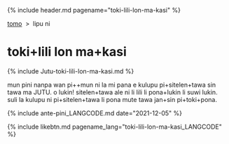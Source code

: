 {% include header.md pagename="toki-lili-lon-ma-kasi" %}

<span class="lp">

[tomo](https://joelthomastr.github.io/tokipona/README_LANGCODE)&nbsp;&nbsp;>&nbsp;&nbsp;lipu ni

# toki+lili lon ma+kasi

{% include Jutu-toki-lili-lon-ma-kasi.md %}

mun pini nanpa wan pi++mun ni la mi pana e kulupu pi+sitelen+tawa sin tawa ma JUTU. o lukin! sitelen+tawa ale ni li lili li pona+lukin li suwi lukin. suli la kulupu ni pi+sitelen+tawa li pona mute tawa jan+sin pi+toki+pona. 

{% include ante-pini_LANGCODE.md date="2021-12-05" %}

{% include likebtn.md pagename_lang="toki-lili-lon-ma-kasi_LANGCODE" %}

